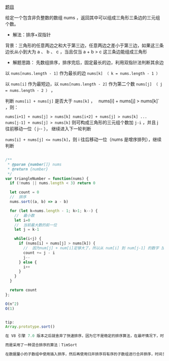 [题目](https://leetcode.cn/problems/valid-triangle-number/description/)

给定一个包含非负整数的数组 nums ，返回其中可以组成三角形三条边的三元组个数。

- 解法：排序+双指针

背景：三角形的任意两边之和大于第三边，任意两边之差小于第三边，如果这三条边长从小到大为 a 、 b 、 c ，当且仅当 a + b > c 这三条边能组成三角形

- 解题思路： 先数组排序，排序完后，固定最长的边，利用双指针法判断其余边


以 `nums[nums.length - 1]` 作为最长的边 `nums[k] （ k = nums.length - 1 ）`

以 `nums[i]` 作为最短边，以 `nums[nums.length - 2]` 作为第二个数 `nums[j] （ j = nums.length - 2 ）` ，

判断 `nums[i] + nums[j]` 是否大于 `nums[k]` ，
`
`nums[i] + nums[j] > nums[k]` ，则：

`nums[i+1] + nums[j] > nums[k]
nums[i+2] + nums[j] > nums[k]
...
nums[j-1] + nums[j] > nums[k]`
则可构成三角形的三元组个数加 `j-i` ，并且 j 往前移动一位（ j-- ）， 继续进入下一轮判断

`nums[i] + nums[j] <= nums[k]`，则 i 往后移动一位（nums 是增序排列），继续判断


```js

/**
 * @param {number[]} nums
 * @return {number}
 */
var triangleNumber = function(nums) {
  if (!nums || nums.length < 3) return 0

  let count = 0
  //  排序
  nums.sort((a, b) => a - b)

  for (let k=nums.length - 1; k>1; k--) {
    //  最小数
    let i=0
    //  当前最大数的前一位
    let j = k-1

    while(i<j) {
      if (nums[i] + nums[j] > nums[k]) {
        //  因为num[j] + num[i]足够大了，所以从 num[i] 到 num[j-1] 的数字 加上 num[j] 都可以符合条件
        count += j - i
        j--
      } else {
        i++
      }
    }
  }

  return count
};

O(n^2)
O(1)


tip: 
Array.prototype.sort()

在 V8 引擎 7.0 版本之后就舍弃了快速排序，因为它不是稳定的排序算法，在最坏情况下，时间复杂度会降级到 O(n2)

而是采用了一种混合排序的算法：TimSort 

在数据量小的子数组中使用插入排序，然后再使用归并排序将有序的子数组进行合并排序，时间复杂度为 O(nlogn)
```